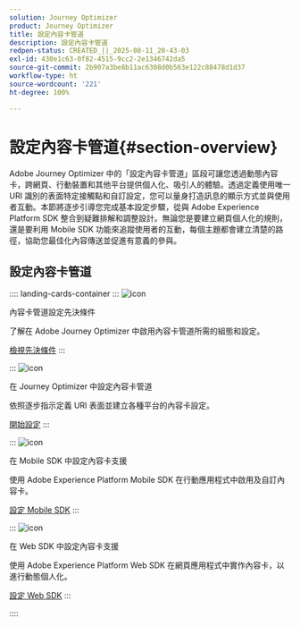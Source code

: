 ```yaml
---
solution: Journey Optimizer
product: Journey Optimizer
title: 設定內容卡管道
description: 設定內容卡管道
redpen-status: CREATED_||_2025-08-11_20-43-03
exl-id: 430e1c63-0f82-4515-9cc2-2e1346742da5
source-git-commit: 2b907a3be8b11ac6308d0b563e122c88478d1d37
workflow-type: ht
source-wordcount: '221'
ht-degree: 100%

---
```


# 設定內容卡管道{#section-overview}

Adobe Journey Optimizer 中的「設定內容卡管道」區段可讓您透過動態內容卡，跨網頁、行動裝置和其他平台提供個人化、吸引人的體驗。透過定義使用唯一 URI 識別的表面特定接觸點和自訂設定，您可以量身打造訊息的顯示方式並與使用者互動。本節將逐步引導您完成基本設定步驟，從與 Adobe Experience Platform SDK 整合到疑難排解和調整設計。無論您是要建立網頁個人化的規則，還是要利用 Mobile SDK 功能來追蹤使用者的互動，每個主題都會建立清楚的路徑，協助您最佳化內容傳送並促進有意義的參與。

## 設定內容卡管道

:::: landing-cards-container
:::
![icon](https://cdn.experienceleague.adobe.com/icons/gear.svg?lang=zh-Hant)

內容卡管道設定先決條件

了解在 Adobe Journey Optimizer 中啟用內容卡管道所需的組態和設定。

[檢視先決條件](../using/content-card/content-card-configuration-prereq.md)
:::

:::
![icon](https://cdn.experienceleague.adobe.com/icons/circle-play.svg?lang=zh-Hant)

在 Journey Optimizer 中設定內容卡管道

依照逐步指示定義 URI 表面並建立各種平台的內容卡設定。

[開始設定](../using/content-card/content-card-configuration.md)
:::

:::
![icon](https://cdn.experienceleague.adobe.com/icons/code-branch.svg?lang=zh-Hant)

在 Mobile SDK 中設定內容卡支援

使用 Adobe Experience Platform Mobile SDK 在行動應用程式中啟用及自訂內容卡。

[設定 Mobile SDK](../using/content-card/content-card-lp.md)
:::

:::
![icon](https://cdn.experienceleague.adobe.com/icons/code-branch.svg?lang=zh-Hant)

在 Web SDK 中設定內容卡支援

使用 Adobe Experience Platform Web SDK 在網頁應用程式中實作內容卡，以進行動態個人化。

[設定 Web SDK](../using/content-card/content-card-configuration-sdk.md)
:::

::::
